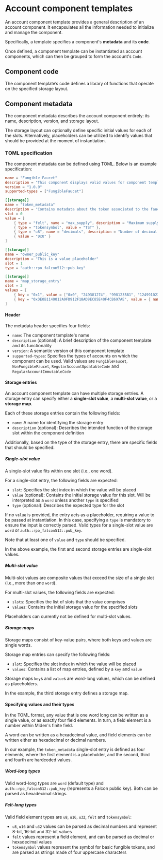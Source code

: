 # Account component templates

An account component template provides a general description of an account component. It encapsulates all the information needed to initialize and manage the component.

Specifically, a template specifies a component's **metadata** and its **code**.

Once defined, a component template can be instantiated as account components, which can then be grouped to form the account's `Code`.

## Component code

The component template’s code defines a library of functions that operate on the specified storage layout.

## Component metadata

The component metadata describes the account component entirely: its name, description, version, and storage layout.

The storage layout can optionally define specific initial values for each of the slots. Alternatively, placeholders can be utilized to identify values that should be provided at the moment of instantiation.

### TOML specification

The component metadata can be defined using TOML. Below is an example specification:

```toml
name = "Fungible Faucet"
description = "This component displays valid values for component templates"
version = "1.0.0"
supported-types = ["FungibleFaucet"]

[[storage]]
name = "token_metadata"
description = "Contains metadata about the token associated to the faucet account. The metadata is formed by three fields: max supply, the token symbol and the asset's decimals"
slot = 0
value = [
    { type = "felt", name = "max_supply", description = "Maximum supply of the token in base units" },
    { type = "tokensymbol", value = "TST" },
    { type = "u8", name = "decimals", description = "Number of decimal places for converting to absolute units", value = "10" },
    { value = "0x0" }
]

[[storage]]
name = "owner_public_key"
description = "This is a value placeholder"
slot = 1
type = "auth::rpo_falcon512::pub_key"

[[storage]]
name = "map_storage_entry"
slot = 2
values = [
    { key = "0x1", value = ["0x0", "249381274", "998123581", "124991023478"] },
    { key = "0xDE0B1140012A9FD912F18AD9EC85E40F4CB697AE", value = { name = "value_placeholder", description = "This value will be defined at the moment of instantiation", type = "word" } }
]
```

#### Header

The metadata header specifies four fields:

- `name`: The component template's name
- `description` (optional): A brief description of the component template and its functionality
- `version`: A semantic version of this component template
- `supported-types`: Specifies the types of accounts on which the component can be used. Valid values are `FungibleFaucet`, `NonFungibleFaucet`, `RegularAccountUpdatableCode` and `RegularAccountImmutableCode`

#### Storage entries

An account component template can have multiple storage entries. A storage entry can specify either a **single-slot value**, a **multi-slot value**, or a **storage map**.

Each of these storage entries contain the following fields:

- `name`: A name for identifying the storage entry
- `description` (optional): Describes the intended function of the storage slot within the component definition

Additionally, based on the type of the storage entry, there are specific fields that should be specified.

##### Single-slot value

A single-slot value fits within one slot (i.e., one word).

For a single-slot entry, the following fields are expected:

- `slot`: Specifies the slot index in which the value will be placed
- `value` (optional): Contains the initial storage value for this slot. Will be interpreted as a `word` unless another `type` is specified
- `type` (optional): Describes the expected type for the slot

If no `value` is provided, the entry acts as a placeholder, requiring a value to be passed at instantiation. In this case, specifying a `type` is mandatory to ensure the input is correctly parsed.
Valid types for a single-slot value are `word` or `auth::rpo_falcon512::pub_key`.

Note that at least one of `value` and `type` should be specified. 

In the above example, the first and second storage entries are single-slot values.

##### Multi-slot value

Multi-slot values are composite values that exceed the size of a single slot (i.e., more than one `word`).

For multi-slot values, the following fields are expected:

- `slots`: Specifies the list of slots that the value comprises
- `values`: Contains the initial storage value for the specified slots

Placeholders can currently not be defined for multi-slot values.

##### Storage maps

Storage maps consist of key-value pairs, where both keys and values are single words.

Storage map entries can specify the following fields:

- `slot`: Specifies the slot index in which the value will be placed
- `values`: Contains a list of map entries, defined by a `key` and `value `

Storage maps `key`s and `value`s are word-long values, which can be defined as placeholders.

In the example, the third storage entry defines a storage map.

#### Specifying values and their types

In the TOML format, any value that is one word long can be written as a single value, or as exactly four field elements. In turn, a field element is a number within Miden's finite field. 

A word can be written as a hexadecimal value, and field elements can be written either as hexadecimal or decimal numbers.

In our example, the `token_metadata` single-slot entry is defined as four elements, where the first element is a placeholder, and the second, third and fourth are hardcoded values.

##### Word-long types

Valid word-long types are `word` (default type) and `auth::rpo_falcon512::pub_key` (represents a Falcon public key). Both can be parsed as hexadecimal strings.

##### Felt-long types

Valid field element types are `u8`, `u16`, `u32`, `felt` and `tokensymbol`:

- `u8`, `u16` and `u32` values can be parsed as decimal numbers and represent 8-bit, 16-bit and 32-bit values
- `felt` values represent a field element, and can be parsed as decimal or hexadecimal values
- `tokensymbol` values represent the symbol for basic fungible tokens, and are parsed as strings made of four uppercase characters
